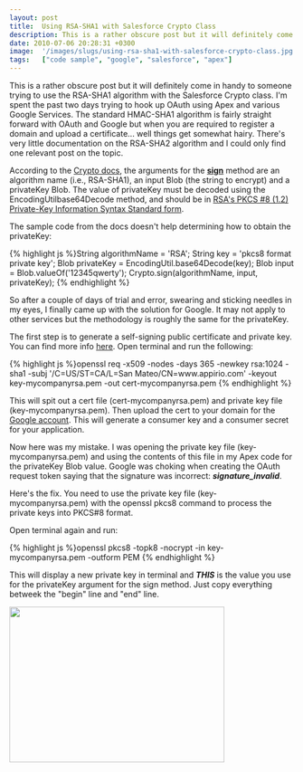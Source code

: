 ```yaml
---
layout: post
title:  Using RSA-SHA1 with Salesforce Crypto Class
description: This is a rather obscure post but it will definitely come in handy to someone trying to use the RSA-SHA1 algorithm with the Salesforce Crypto class. Im spent the past two days trying to hook up OAuth using Apex and various Google Services. The standard HMAC-SHA1 algorithm is fairly straight forward with OAuth and Google but when you are required to register a domain and upload a certificate... well things get somewhat hairy. Theres very little documentation on the RSA-SHA2 algorithm and I could 
date: 2010-07-06 20:28:31 +0300
image:  '/images/slugs/using-rsa-sha1-with-salesforce-crypto-class.jpg'
tags:   ["code sample", "google", "salesforce", "apex"]
---
```

<p style="clear: both">This is a rather obscure post but it will definitely come in handy to someone trying to use the RSA-SHA1 algorithm with the Salesforce Crypto class. I'm spent the past two days trying to hook up OAuth using Apex and various Google Services. The standard HMAC-SHA1 algorithm is fairly straight forward with OAuth and Google but when you are required to register a domain and upload a certificate... well things get somewhat hairy. There's very little documentation on the RSA-SHA2 algorithm and I could only find one relevant post on the topic.</p><p style="clear: both">According to the <a href="http://www.salesforce.com/us/developer/docs/apexcode/Content/apex_classes_restful_crypto.htm">Crypto docs</a>, the arguments for the <strong><u>sign</u></strong> method are an algorithm name (i.e., RSA-SHA1), an input Blob (the string to encrypt) and a privateKey Blob. The value of privateKey must be decoded using the EncodingUtilbase64Decode method, and should be in <a href="http://www.rsa.com/rsalabs/node.asp?id=2130" target="_blank">RSA's PKCS #8 (1.2) Private-Key Information Syntax Standard form</a>. </p><p style="clear: both">The sample code from the docs doesn't help determining how to obtain the privateKey:</p>
{% highlight js %}String algorithmName = 'RSA';
String key = 'pkcs8 format private key';
Blob privateKey = EncodingUtil.base64Decode(key);
Blob input = Blob.valueOf('12345qwerty');
Crypto.sign(algorithmName, input, privateKey);
{% endhighlight %}
<p style="clear: both">So after a couple of days of trial and error, swearing and sticking needles in my eyes, I finally came up with the solution for Google. It may not apply to other services but the methodology is roughly the same for the privateKey.</p><p style="clear: both">The first step is to generate a self-signing public certificate and private key. You can find more info <a href="http://code.google.com/apis/gdata/docs/auth/authsub.html#Registered" target="_blank">here</a>. Open terminal and run the following:</p>
{% highlight js %}openssl req -x509 -nodes -days 365 -newkey rsa:1024 -sha1 -subj '/C=US/ST=CA/L=San Mateo/CN=www.appirio.com' -keyout key-mycompanyrsa.pem -out cert-mycompanyrsa.pem
{% endhighlight %}
<p style="clear: both">This will spit out a cert file (cert-mycompanyrsa.pem) and private key file (key-mycompanyrsa.pem). Then upload the cert to your domain for the <a href="https://www.google.com/accounts/ManageDomains" target="_blank">Google account</a>. This will generate a consumer key and a consumer secret for your application.</p><p style="clear: both">Now here was my mistake. I was opening the private key file (key-mycompanyrsa.pem) and using the contents of this file in my Apex code for the privateKey Blob value. Google was choking when creating the OAuth request token saying that the signature was incorrect: <strong><em>signature_invalid</em></strong>.</p><p style="clear: both">Here's the fix. You need to use the private key file (key-mycompanyrsa.pem) with the openssl pkcs8 command to process the private keys into PKCS#8 format.</p><p style="clear: both">Open terminal again and run:</p>
{% highlight js %}openssl pkcs8 -topk8 -nocrypt -in key-mycompanyrsa.pem -outform PEM
{% endhighlight %}
<p style="clear: both">This will display a new private key in terminal and <strong><em>THIS</em></strong> is the value you use for the privateKey argument for the sign method. Just copy everything betweek the "begin" line and "end" line.</p><p style="clear: both"><a href="http://old.jeffdouglas.com/wp-content/uploads/2010/07/privatekey.png" class="image-link"><img class="linked-to-original" src="http://res.cloudinary.com/blog-jeffdouglas-com/image/upload/v1401030326/tv5rabglznu1hyzuexbo.png" height="275" align="left" width="380" style=" display: inline; float: left; margin: 0 10px 10px 0;" /></a></p><br class="final-break" style="clear: both" />
